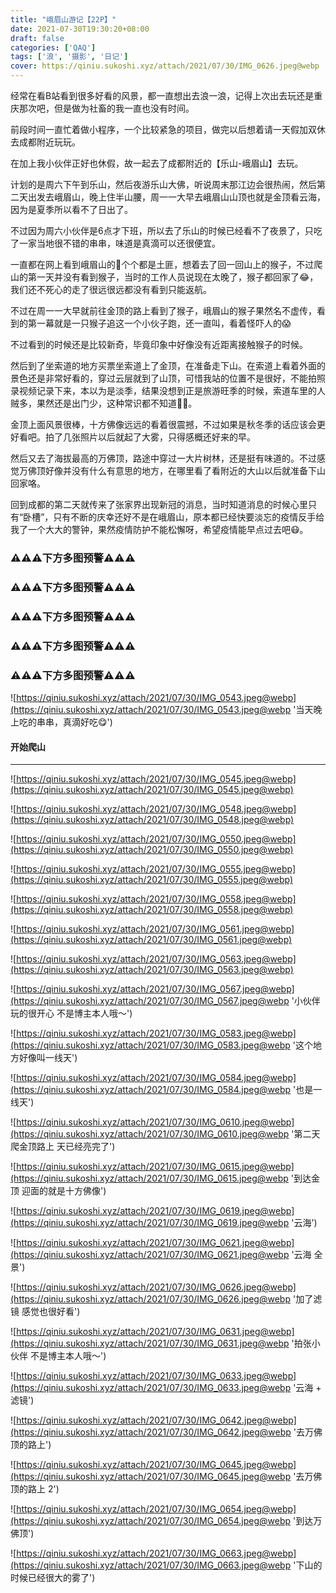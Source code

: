 ```yaml
---
title: "峨眉山游记【22P】"
date: 2021-07-30T19:30:20+08:00
draft: false
categories: ['QAQ']
tags: ['浪', '摄影', '日记']
cover: https://qiniu.sukoshi.xyz/attach/2021/07/30/IMG_0626.jpeg@webp
---
```


经常在看B站看到很多好看的风景，都一直想出去浪一浪，记得上次出去玩还是重庆那次吧，但是做为社畜的我一直也没有时间。

前段时间一直忙着做小程序，一个比较紧急的项目，做完以后想着请一天假加双休去成都附近玩玩。

在加上我小伙伴正好也休假，故一起去了成都附近的【乐山-峨眉山】去玩。

计划的是周六下午到乐山，然后夜游乐山大佛，听说周末那江边会很热闹，然后第二天出发去峨眉山，晚上住半山腰，周一一大早去峨眉山山顶也就是金顶看云海，因为是夏季所以看不了日出了。

不过因为周六小伙伴是6点才下班，所以去了乐山的时候已经看不了夜景了，只吃了一家当地很不错的串串，味道是真滴可以还很便宜。

一直都在网上看到峨眉山的🐒个个都是土匪，想着去了回一回山上的猴子，不过爬山的第一天并没有看到猴子，当时的工作人员说现在太晚了，猴子都回家了😂，我们还不死心的走了很远很远都没有看到只能返航。

不过在周一一大早就前往金顶的路上看到了猴子，峨眉山的猴子果然名不虚传，看到的第一幕就是一只猴子追这一个小伙子跑，还一直叫，看着怪吓人的😱

不过看到的时候还是比较新奇，毕竟印象中好像没有近距离接触猴子的时候。

然后到了坐索道的地方买票坐索道上了金顶，在准备走下山。在索道上看着外面的景色还是非常好看的，穿过云层就到了山顶，可惜我站的位置不是很好，不能拍照录视频记录下来，本以为是淡季，结果没想到正是旅游旺季的时候，索道车里的人贼多，果然还是出门少，这种常识都不知道🤷‍♂️。


金顶上面风景很棒，十方佛像远远的看着很震撼，不过如果是秋冬季的话应该会更好看吧。拍了几张照片以后就起了大雾，只得感概还好来的早。

然后又去了海拔最高的万佛顶，路途中穿过一大片树林，还是挺有味道的。不过感觉万佛顶好像并没有什么有意思的地方，在哪里看了看附近的大山以后就准备下山回家咯。

回到成都的第二天就传来了张家界出现新冠的消息，当时知道消息的时候心里只有“卧槽”，只有不断的庆幸还好不是在峨眉山，原本都已经快要淡忘的疫情反手给我了一个大大的警钟，果然疫情防护不能松懈呀，希望疫情能早点过去吧😷。

### ⚠️⚠️⚠️下方多图预警⚠️⚠️⚠️

### ⚠️⚠️⚠️下方多图预警⚠️⚠️⚠️

### ⚠️⚠️⚠️下方多图预警⚠️⚠️⚠️

### ⚠️⚠️⚠️下方多图预警⚠️⚠️⚠️

### ⚠️⚠️⚠️下方多图预警⚠️⚠️⚠️

![https://qiniu.sukoshi.xyz/attach/2021/07/30/IMG_0543.jpeg@webp](https://qiniu.sukoshi.xyz/attach/2021/07/30/IMG_0543.jpeg@webp '当天晚上吃的串串，真滴好吃😋')

#### 开始爬山

---

![https://qiniu.sukoshi.xyz/attach/2021/07/30/IMG_0545.jpeg@webp](https://qiniu.sukoshi.xyz/attach/2021/07/30/IMG_0545.jpeg@webp)

![https://qiniu.sukoshi.xyz/attach/2021/07/30/IMG_0548.jpeg@webp](https://qiniu.sukoshi.xyz/attach/2021/07/30/IMG_0548.jpeg@webp)

![https://qiniu.sukoshi.xyz/attach/2021/07/30/IMG_0550.jpeg@webp](https://qiniu.sukoshi.xyz/attach/2021/07/30/IMG_0550.jpeg@webp)

![https://qiniu.sukoshi.xyz/attach/2021/07/30/IMG_0555.jpeg@webp](https://qiniu.sukoshi.xyz/attach/2021/07/30/IMG_0555.jpeg@webp)

![https://qiniu.sukoshi.xyz/attach/2021/07/30/IMG_0558.jpeg@webp](https://qiniu.sukoshi.xyz/attach/2021/07/30/IMG_0558.jpeg@webp)

![https://qiniu.sukoshi.xyz/attach/2021/07/30/IMG_0561.jpeg@webp](https://qiniu.sukoshi.xyz/attach/2021/07/30/IMG_0561.jpeg@webp)

![https://qiniu.sukoshi.xyz/attach/2021/07/30/IMG_0563.jpeg@webp](https://qiniu.sukoshi.xyz/attach/2021/07/30/IMG_0563.jpeg@webp)

![https://qiniu.sukoshi.xyz/attach/2021/07/30/IMG_0567.jpeg@webp](https://qiniu.sukoshi.xyz/attach/2021/07/30/IMG_0567.jpeg@webp '小伙伴玩的很开心 不是博主本人哦～')

![https://qiniu.sukoshi.xyz/attach/2021/07/30/IMG_0583.jpeg@webp](https://qiniu.sukoshi.xyz/attach/2021/07/30/IMG_0583.jpeg@webp '这个地方好像叫一线天')

![https://qiniu.sukoshi.xyz/attach/2021/07/30/IMG_0584.jpeg@webp](https://qiniu.sukoshi.xyz/attach/2021/07/30/IMG_0584.jpeg@webp '也是一线天')

![https://qiniu.sukoshi.xyz/attach/2021/07/30/IMG_0610.jpeg@webp](https://qiniu.sukoshi.xyz/attach/2021/07/30/IMG_0610.jpeg@webp '第二天爬金顶路上 天已经亮完了')

![https://qiniu.sukoshi.xyz/attach/2021/07/30/IMG_0615.jpeg@webp](https://qiniu.sukoshi.xyz/attach/2021/07/30/IMG_0615.jpeg@webp '到达金顶 迎面的就是十方佛像')

![https://qiniu.sukoshi.xyz/attach/2021/07/30/IMG_0619.jpeg@webp](https://qiniu.sukoshi.xyz/attach/2021/07/30/IMG_0619.jpeg@webp '云海')

![https://qiniu.sukoshi.xyz/attach/2021/07/30/IMG_0621.jpeg@webp](https://qiniu.sukoshi.xyz/attach/2021/07/30/IMG_0621.jpeg@webp '云海 全景')

![https://qiniu.sukoshi.xyz/attach/2021/07/30/IMG_0626.jpeg@webp](https://qiniu.sukoshi.xyz/attach/2021/07/30/IMG_0626.jpeg@webp '加了滤镜 感觉也很好看')

![https://qiniu.sukoshi.xyz/attach/2021/07/30/IMG_0631.jpeg@webp](https://qiniu.sukoshi.xyz/attach/2021/07/30/IMG_0631.jpeg@webp '拍张小伙伴 不是博主本人哦～')

![https://qiniu.sukoshi.xyz/attach/2021/07/30/IMG_0633.jpeg@webp](https://qiniu.sukoshi.xyz/attach/2021/07/30/IMG_0633.jpeg@webp '云海 + 滤镜')

![https://qiniu.sukoshi.xyz/attach/2021/07/30/IMG_0642.jpeg@webp](https://qiniu.sukoshi.xyz/attach/2021/07/30/IMG_0642.jpeg@webp '去万佛顶的路上')

![https://qiniu.sukoshi.xyz/attach/2021/07/30/IMG_0645.jpeg@webp](https://qiniu.sukoshi.xyz/attach/2021/07/30/IMG_0645.jpeg@webp '去万佛顶的路上 2')

![https://qiniu.sukoshi.xyz/attach/2021/07/30/IMG_0654.jpeg@webp](https://qiniu.sukoshi.xyz/attach/2021/07/30/IMG_0654.jpeg@webp '到达万佛顶')

![https://qiniu.sukoshi.xyz/attach/2021/07/30/IMG_0663.jpeg@webp](https://qiniu.sukoshi.xyz/attach/2021/07/30/IMG_0663.jpeg@webp '下山的时候已经很大的雾了')